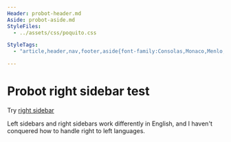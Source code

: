 ```yaml
---
Header: probot-header.md
Aside: probot-aside.md
StyleFiles:
  - ../assets/css/poquito.css

StyleTags:
  - "article,header,nav,footer,aside{font-family:Consolas,Monaco,Menlo,'DejaVue Sans Mono','Lucida Console',monospace;padding:2em;}"

---
```


# Probot right sidebar test

Try [right sidebar](probot.html)


Left sidebars and right sidebars work differently in English, 
and I haven't conquered how to handle right to left languages.
